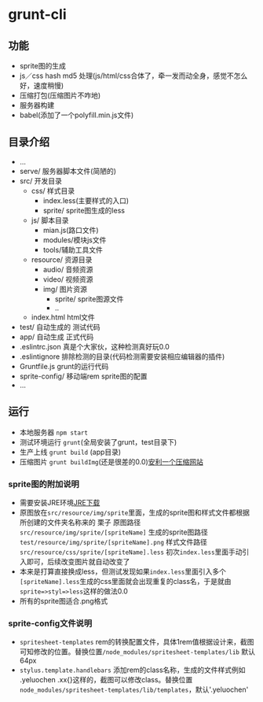 # grunt-cli

## 功能
* sprite图的生成
* js／css hash md5 处理(js/html/css合体了，牵一发而动全身，感觉不怎么好，速度稍慢)
* 压缩打包(压缩图片不咋地)
* 服务器构建
* babel(添加了一个polyfill.min.js文件)

## 目录介绍
* ...
* serve/ 服务器脚本文件(简陋的)
* src/ 开发目录
	* css/ 样式目录
		* index.less(主要样式的入口)
		* sprite/ sprite图生成的less
	* js/ 脚本目录
		* mian.js(路口文件)
		* modules/模块js文件
		* tools/辅助工具文件
	* resource/ 资源目录
		* audio/ 音频资源
		* video/ 视频资源
		* img/ 图片资源
			* sprite/ sprite图源文件
			* ..
	* index.html html文件
* test/ 自动生成的 测试代码
* app/ 自动生成 正式代码
* .eslintrc.json 真是个大家伙，这种检测真好玩0.0
* .eslintignore 排除检测的目录(代码检测需要安装相应编辑器的插件)
* Gruntfile.js grunt的运行代码
* sprite-config/ 移动端rem sprite图的配置
* ...

## 运行
* 本地服务器 `npm start`
* 测试环境运行 `grunt`(全局安装了grunt，test目录下)
* 生产上线 `grunt build` (app目录)
* 压缩图片 `grunt buildImg`(还是很差的0.0)[安利一个压缩网站](https://tinypng.com)

### sprite图的附加说明
* 需要安装JRE环境[JRE下载](http://www.oracle.com/technetwork/java/javase/downloads/jre8-downloads-2133155.html)
* 原图放在`src/resource/img/sprite`里面，生成的sprite图和样式文件都根据所创建的文件夹名称来的 栗子 原图路径 `src/resource/img/sprite/[spriteName]` 生成的sprite图路径`test/resource/img/sprite/[spriteName].png` 样式文件路径 `src/resource/css/sprite/[spriteName].less` 初次`index.less`里面手动引入即可，后续改变图片就自动改变了
* 本来是打算直接换成less，但测试发现如果`index.less`里面引入多个`[spriteName].less`生成的css里面就会出现重复的class名，于是就由 `sprite=>styl=>less`这样的做法0.0
* 所有的sprite图适合.png格式

### sprite-config文件说明
* `spritesheet-templates` rem的转换配置文件，具体1rem值根据设计来，截图可知修改的位置。替换位置`/node_modules/spritesheet-templates/lib` 默认64px
* `stylus.template.handlebars` 添加rem的class名称，生成的文件样式例如 .yeluochen .xx{}这样的，截图可以修改class。替换位置`node_modules/spritesheet-templates/lib/templates`，默认'.yeluochen'
